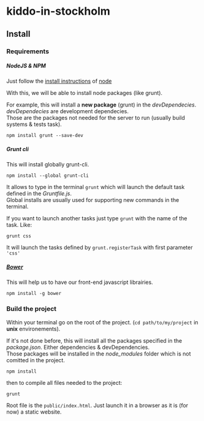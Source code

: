 # kiddo-in-stockholm

## Install

### Requirements

##### NodeJS & NPM

Just follow the [install instructions](http://nodejs.org/download/) of [node](http://nodejs.org/)

With this, we will be able to install node packages (like grunt).

For example, this will install a **new package** (grunt) in the *devDependecies*.  
*devDependecies* are development dependecies.   
Those are the packages not needed for the server to run (usually build systems & tests task). 

```
npm install grunt --save-dev
```


##### Grunt cli

This will install globally grunt-cli.  

```
npm install --global grunt-cli 
```

It allows to type in the terminal `grunt` which will launch the default task defined in the *Gruntfile.js*.  
Global installs are usually used for supporting new commands in the terminal.

If you want to launch another tasks just type `grunt` with the name of the task. Like:

```
grunt css
```

It will launch the tasks defined by `grunt.registerTask` with first parameter `'css'`

##### [Bower](http://bower.io/)

This will help us to have our front-end javascript librairies.

```
npm install -g bower
```


### Build the project

Within your terminal go on the root of the project. (`cd path/to/my/project` in **unix** environements).

If it's not done before, this will install all the packages specified in the *package.json*. Either dependencies & devDependencies.  
Those packages will be installed in the *node_modules* folder which is not comitted in the project.

```
npm install
```

then to compile all files needed to the project:

```
grunt
```

Root file is the `public/index.html`. Just launch it in a browser as it is (for now) a static website.
